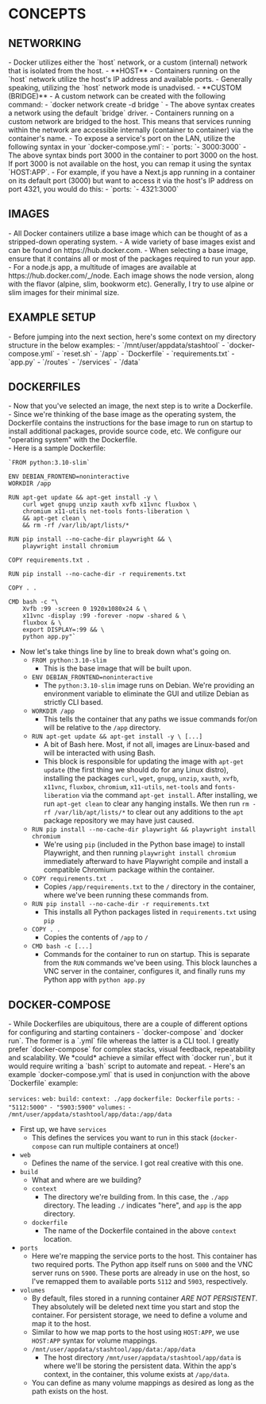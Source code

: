 <h1>CONCEPTS</h1>
<h2>NETWORKING</h2>
- Docker utilizes either the `host` network, or a custom (internal) network that is isolated from the host.
- **HOST**
	- Containers running on the `host` network utilize the host's IP address and available ports.
	- Generally speaking, utilizing the `host` network mode is unadvised. 
- **CUSTOM (BRIDGE)**
	- A custom network can be created with the following command:
		- `docker network create -d bridge <network>`
		- The above syntax creates a network using the default `bridge` driver.
	- Containers running on a custom network are bridged to the host. This means that services running within the network are accessible internally (container to container) via the container's name.
	- To expose a service's port on the LAN, utilize the following syntax in your `docker-compose.yml`: 
		- `ports:
			  `- 3000:3000`
		- The above syntax binds port 3000 in the container to port 3000 on the host. If port 3000 is not available on the host, you can remap it using the syntax `HOST:APP`.
		- For example, if you have a Next.js app running in a container on its default port (3000) but want to access it via the host's IP address on port 4321, you would do this:
			- `ports:
				  `- 4321:3000`

<h2>IMAGES</h2>
- All Docker containers utilize a base image which can be thought of as a stripped-down operating system. 
- A wide variety of base images exist and can be found on https://hub.docker.com.
- When selecting a base image, ensure that it contains all or most of the packages required to run your app. 
- For a node.js app, a multitude of images are available at https://hub.docker.com/_/node. Each image shows the node version, along with the flavor (alpine, slim, bookworm etc). Generally, I try to use alpine or slim images for their minimal size.

<h2>EXAMPLE SETUP</h2>
- Before jumping into the next section, here's some context on my directory structure in the below examples: 
- `/mnt/user/appdata/stashtool`
	- `docker-compose.yml`
	- `reset.sh`
	- `/app`
		- `Dockerfile`
		- `requirements.txt`
		- `app.py`
		- `/routes`
		- `/services`
		- `/data`

<h2>DOCKERFILES</h2>
- Now that you've selected an image, the next step is to write a Dockerfile.
<br>
- Since we're thinking of the base image as the operating system, the Dockerfile contains the instructions for the base image to run on startup to install additional packages, provide source code, etc. We configure our "operating system" with the Dockerfile.
<br>
- Here is a sample Dockerfile: 
	
	`FROM python:3.10-slim`
	  
	ENV DEBIAN_FRONTEND=noninteractive
	WORKDIR /app
	  
	RUN apt-get update && apt-get install -y \
		curl wget gnupg unzip xauth xvfb x11vnc fluxbox \
		chromium x11-utils net-tools fonts-liberation \
		&& apt-get clean \
		&& rm -rf /var/lib/apt/lists/*
		  
	RUN pip install --no-cache-dir playwright && \
		playwright install chromium
		 
	COPY requirements.txt .
	 
	RUN pip install --no-cache-dir -r requirements.txt
	 
	COPY . .
	 
	CMD bash -c "\
		Xvfb :99 -screen 0 1920x1080x24 & \
		x11vnc -display :99 -forever -nopw -shared & \
		fluxbox & \
		export DISPLAY=:99 && \
		python app.py"`

- Now let's take things line by line to break down what's going on.
	- `FROM python:3.10-slim` 
		- This is the base image that will be built upon.
	- `ENV DEBIAN_FRONTEND=noninteractive`
		- The `python:3.10-slim` image runs on Debian. We're providing an environment variable to eliminate the GUI and utilize Debian as strictly CLI based.
	- `WORKDIR /app`
		- This tells the container that any paths we issue commands for/on will be relative to the `/app` directory.
	- `RUN apt-get update && apt-get install -y \ [...]`
		- A bit of Bash here. Most, if not all, images are Linux-based and will be interacted with using Bash.
		- This block is responsible for updating the image with `apt-get update` (the first thing we should do for any Linux distro), installing the packages `curl`, `wget`, `gnupg`, `unzip`, `xauth`, `xvfb`, `x11vnc`, `fluxbox`, `chromium`, `x11-utils`, `net-tools` and `fonts-liberation` via the command `apt-get install`. After installing, we run `apt-get clean` to clear any hanging installs. We then run `rm -rf /var/lib/apt/lists/*` to clear out any additions to the `apt` package repository we may have just caused.
	- `RUN pip install --no-cache-dir playwright && playwright install chromium`
		- We're using `pip` (included in the Python base image) to install Playwright, and then running `playwright install chromium` immediately afterward to have Playwright compile and install a compatible Chromium package within the container.
	- `COPY requirements.txt .`
		- Copies `/app/requirements.txt` to the `/` directory in the container, where we've been running these commands from.
	- `RUN pip install --no-cache-dir -r requirements.txt`
		- This installs all Python packages listed in `requirements.txt` using `pip`
	- `COPY . .`
		- Copies the contents of `/app` to `/`
	- `CMD bash -c [...]`
		- Commands for the container to run on startup. This is separate from the `RUN` commands we've been using. This block launches a VNC server in the container, configures it, and finally runs my Python app with `python app.py`

<h2>DOCKER-COMPOSE</h2>
- While Dockerfiles are ubiquitous, there are a couple of different options for configuring and starting containers - `docker-compose` and `docker run`. The former is a `.yml` file whereas the latter is a CLI tool. I greatly prefer `docker-compose` for complex stacks, visual feedback, repeatability and scalability. We *could* achieve a similar effect with `docker run`, but it would require writing a `bash` script to automate and repeat.
- Here's an example `docker-compose.yml` that is used in conjunction with the above `Dockerfile` example:

`services:`
	`web:`
		`build:`
			`context: ./app`
			`dockerfile: Dockerfile`
		`ports:`
			`- "5112:5000"`
			`- "5903:5900"`
		`volumes:`
			`- /mnt/user/appdata/stashtool/app/data:/app/data`

- First up, we have `services`
	- This defines the services you want to run in this stack (`docker-compose` can run multiple containers at once!)
- `web`
	- Defines the name of the service. I got real creative with this one.
- `build`
	- What and where are we building?
	- `context`
		- The directory we're building from. In this case, the `./app` directory. The leading `./` indicates "here", and `app` is the app directory. 
	- `dockerfile`
		- The name of the Dockerfile contained in the above `context` location.
- `ports`
	- Here we're mapping the service ports to the host. This container has two required ports. The Python app itself runs on `5000` and the VNC server runs on `5900`. These ports are already in use on the host, so I've remapped them to available ports `5112` and `5903`, respectively.
- `volumes`
	- By default, files stored in a running container *ARE NOT PERSISTENT*. They absolutely will be deleted next time you start and stop the container. For persistent storage, we need to define a volume and map it to the host. 
	- Similar to how we map ports to the host using `HOST:APP`, we use `HOST:APP` syntax for volume mappings. 
	- `/mnt/user/appdata/stashtool/app/data:/app/data`
		- The host directory `/mnt/user/appdata/stashtool/app/data` is where we'll be storing the persistent data. Within the app's context, in the container, this volume exists at `/app/data`. 
	- You can define as many volume mappings as desired as long as the path exists on the host.
